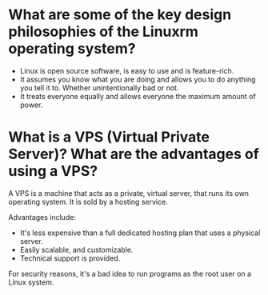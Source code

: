 # What are some of the key design philosophies of the Linuxrm operating system?

* Linux is open source software, is easy to use and is feature-rich.
* It assumes you know what you are doing and allows you to do anything you tell it to. Whether unintentionally bad or not. 
* It treats everyone equally and allows everyone the maximum amount of power. 

# What is a VPS (Virtual Private Server)? What are the advantages of using a VPS?

A VPS is a machine that acts as a private, virtual server, that runs its own operating system. It is sold by a hosting service. 

Advantages include:
* It's less expensive than a full dedicated hosting plan that uses a physical server.
* Easily scalable, and customizable.
* Technical support is provided.

For security reasons, it's a bad idea to run programs as the root user on a Linux system.